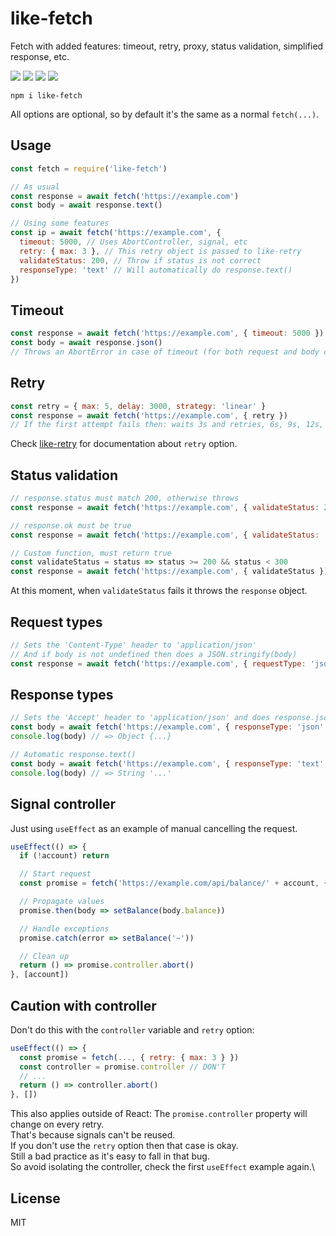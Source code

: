 # like-fetch

Fetch with added features: timeout, retry, proxy, status validation, simplified response, etc.

![](https://img.shields.io/npm/v/like-fetch.svg) ![](https://img.shields.io/npm/dt/like-fetch.svg) ![](https://img.shields.io/badge/tested_with-tape-e683ff.svg) ![](https://img.shields.io/github/license/LuKks/like-fetch.svg)

```
npm i like-fetch
```

All options are optional, so by default it's the same as a normal `fetch(...)`.

## Usage
```javascript
const fetch = require('like-fetch')

// As usual
const response = await fetch('https://example.com')
const body = await response.text()

// Using some features
const ip = await fetch('https://example.com', {
  timeout: 5000, // Uses AbortController, signal, etc
  retry: { max: 3 }, // This retry object is passed to like-retry
  validateStatus: 200, // Throw if status is not correct
  responseType: 'text' // Will automatically do response.text()
})
```

## Timeout
```javascript
const response = await fetch('https://example.com', { timeout: 5000 })
const body = await response.json()
// Throws an AbortError in case of timeout (for both request and body consuming)
```

## Retry
```javascript
const retry = { max: 5, delay: 3000, strategy: 'linear' }
const response = await fetch('https://example.com', { retry })
// If the first attempt fails then: waits 3s and retries, 6s, 9s, 12s, 15s and finally throws
```

Check [like-retry](https://github.com/LuKks/like-retry) for documentation about `retry` option.

## Status validation
```javascript
// response.status must match 200, otherwise throws
const response = await fetch('https://example.com', { validateStatus: 200 })

// response.ok must be true
const response = await fetch('https://example.com', { validateStatus: 'ok' })

// Custom function, must return true
const validateStatus = status => status >= 200 && status < 300
const response = await fetch('https://example.com', { validateStatus })
```

At this moment, when `validateStatus` fails it throws the `response` object.

## Request types
```javascript
// Sets the 'Content-Type' header to 'application/json'
// And if body is not undefined then does a JSON.stringify(body)
const response = await fetch('https://example.com', { requestType: 'json', body: { username: 'test' } })
```

## Response types
```javascript
// Sets the 'Accept' header to 'application/json' and does response.json()
const body = await fetch('https://example.com', { responseType: 'json' })
console.log(body) // => Object {...}

// Automatic response.text()
const body = await fetch('https://example.com', { responseType: 'text' })
console.log(body) // => String '...'
```

## Signal controller
Just using `useEffect` as an example of manual cancelling the request.

```javascript
useEffect(() => {
  if (!account) return

  // Start request
  const promise = fetch('https://example.com/api/balance/' + account, { responseType: 'json' })

  // Propagate values
  promise.then(body => setBalance(body.balance))

  // Handle exceptions
  promise.catch(error => setBalance('~'))

  // Clean up
  return () => promise.controller.abort()
}, [account])
```

## Caution with controller
Don't do this with the `controller` variable and `retry` option:

```javascript
useEffect(() => {
  const promise = fetch(..., { retry: { max: 3 } })
  const controller = promise.controller // DON'T
  // ...
  return () => controller.abort()
}, [])
```

This also applies outside of React:
The `promise.controller` property will change on every retry.\
That's because signals can't be reused.\
If you don't use the `retry` option then that case is okay.\
Still a bad practice as it's easy to fall in that bug.\
So avoid isolating the controller, check the first `useEffect` example again.\

## License
MIT
